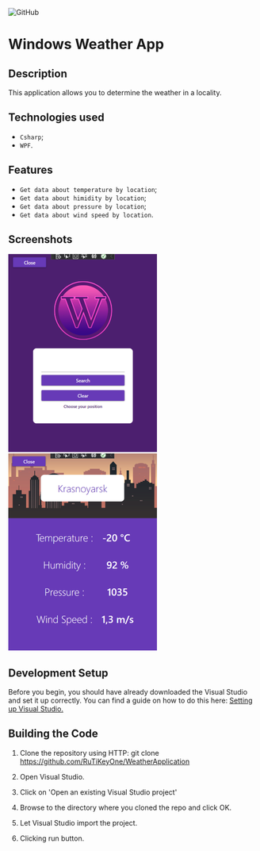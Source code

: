 ![GitHub](https://img.shields.io/github/license/IgorVolochay/Face-recognition?style=flat-square&color=blue) &nbsp;
# Windows Weather App

## Description
This application allows you to determine the weather in a locality.

## Technologies used
* `Csharp`;
* `WPF`.

## Features
* `Get data about temperature by location`;
* `Get data about himidity by location`;
* `Get data about pressure by location`;
* `Get data about wind speed by location`.

## Screenshots

<p align="start">
  <img src="https://github.com/RuTiKeyOne/WeatherApplication/blob/master/doc/Screenshots/1.PNG" width="300"/>
  <img src="https://github.com/RuTiKeyOne/WeatherApplication/blob/master/doc/Screenshots/2.PNG" width="300"/>
</p>

## Development Setup

Before you begin, you should have already downloaded the Visual Studio and set it up correctly. You can find a guide on how to do this here: [Setting up Visual Studio.](https://docs.microsoft.com/en-us/visualstudio/install/install-visual-studio?view=vs-2022)

## Building the Code

1. Clone the repository using HTTP: git clone https://github.com/RuTiKeyOne/WeatherApplication

2. Open Visual Studio.

3. Click on 'Open an existing Visual Studio project'

4. Browse to the directory where you cloned the repo and click OK.

5. Let Visual Studio import the project.

6. Clicking run button.
